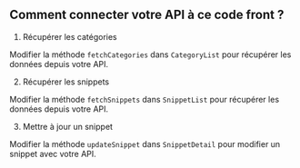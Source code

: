 ## Comment connecter votre API à ce code front ?

1. Récupérer les catégories

Modifier la méthode `fetchCategories` dans `CategoryList` pour récupérer les données depuis votre API.

2. Récupérer les snippets

Modifier la méthode `fetchSnippets` dans `SnippetList` pour récupérer les données depuis votre API.

3. Mettre à jour un snippet

Modifier la méthode `updateSnippet` dans `SnippetDetail` pour modifier un snippet avec votre API.
